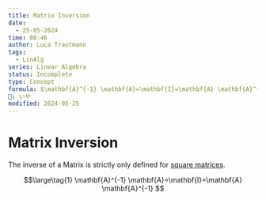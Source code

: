```yaml
---
title: Matrix Inversion
date:
  - 25-05-2024
time: 08:46
author: Luca Trautmann
tags:
  - LinAlg
series: Linear Algebra
status: Incomplete
type: Concept
formula: $\mathbf{A}^{-1} \mathbf{A}=\mathbf{I}=\mathbf{A} \mathbf{A}^{-1}$
🍙: いや
modified: 2024-05-25
---
```

# Matrix Inversion
The inverse of a Matrix is strictly only defined for [square matrices]().

$$\large\tag{1}
\mathbf{A}^{-1} \mathbf{A}=\mathbf{I}=\mathbf{A} \mathbf{A}^{-1}
$$
